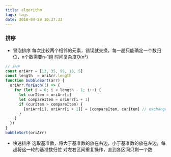 ```yaml
---
title: algorithm
tags: tags
date: 2018-04-29 10:37:33
---
```

### 排序
- 冒泡排序
每次比较两个相邻的元素，错误就交换，每一趟只能确定一个数归位，n个数需要n-1趟
时间复杂度O(n²)
```javascript
// 升序
const oriArr = [12, 35, 99, 18, 5]
const length  = oriArr.length
function bubbleSort(arr) {
  oriArr.forEach(() => {
    for (let i = 0; i < length - 1; i++) {
      let curItem = oriArr[i]
      let compareItem = oriArr[i + 1]
      if (curItem > compareItem) {
        [oriArr[i], oriArr[i + 1]] = [compareItem, curItem] // exchange
      }
    }  
  })
}
bubbleSort(oriArr)
```
- 快速排序
选取基准数，将大于基准数的放在右边，小于基准数的放在左边，每趟将这一轮的基准数归位
对左右区间重复操作，直到各区间只剩一个数


